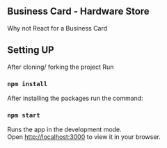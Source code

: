 ## Business Card - Hardware Store

Why not React for a Business Card

## Setting UP

After cloning/ forking the project Run

### `npm install`

After installing the packages run the command:

### `npm start`

Runs the app in the development mode.\
Open [http://localhost:3000](http://localhost:3000) to view it in your browser.
